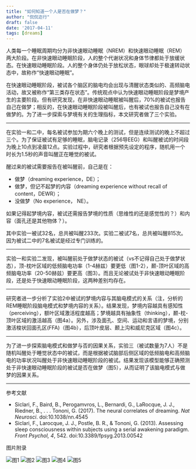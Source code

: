 ```yaml
---
title: "如何知道一个人是否在做梦？"
author: "侃侃迩行"
draft: false
date: '2017-04-11'
tags: [dreams]
---
```


人类每一个睡眠周期均分为非快速眼动睡眠（NREM）和快速眼动睡眠（REM）两大阶段。在非快速眼动睡眠阶段，人的整个代谢状况和身体节律都处于放缓状态。在快速眼动睡眠阶段。人的整个身体仍处于放松状态，眼球却处于极速转动状态中，故称作“快速眼动睡眠”。

在快速眼动睡眠阶段，被试各个脑区的脑电均会出现与清醒状态类似的、高频脑电活动，故又被称作“第三类存在状态”。传统观点中认为快速眼动睡眠阶段是梦境产生的主要阶段。但有研究发现，在非快速眼动睡眠被叫醒后，70%的被试也报告自己在做梦；相反的，在快速眼动睡眠阶段被叫醒后，也有被试也报告自己没有在做梦的。为了进一步探索与梦境有关的生理指标，本文研究者做了三个实验。

---

在实验一和二中，每名被试参加为期六个晚上的测试，但是连续测试的晚上不超过三个。为了保证被试有足够的睡眠，脑电记录（256导EEG）和叫醒被试的时间段为晚上10点到凌晨12点。实验过程中，研究者根据预先设定的程序，随机用一个时长为1.5秒的声音叫醒正在睡觉的被试。

醒过来的被试需要报告在被叫醒前，自己是在：

- 做梦（dreaming experience，DE）；
- 做梦，但记不起梦的内容（dreaming experience without recall of content，DEWR）；
- 没做梦（No experience， NE）。

如果记得起梦境内容，被试还需报告梦境的性质（思维性的还是感觉性的？）和内容（面孔还是其他物体？）。

其中实验一被试32名，总共被叫醒233次。实验二被试7名，总共被叫醒815次。因为被试二中的7名被试是经过专门训练的。

---

实验一和实验二发现，被叫醒前处于做梦状态的被试（vs不记得自己处于做梦状态），顶-枕叶区域的低频脑电功率（1-4赫兹）要更低（图1-2），颞-顶叶区域的高频脑电功率（20-50赫兹）要更高（图3）。而且无论被试处于非快速眼动睡眠阶段，还是处于快速眼动睡眠阶段，这两种差别均存在。

---
研究者进一步分析了实验2中被试的梦境内容与其脑电模式的关系（注，分析的REM睡眠阶段脑电模式和梦境内容的关系）。结果发现，梦境内容越具有感知性（perceiving），额叶区域激活程度越高；梦境越具有抽象性（thinking），颞-枕-顶叶区域的激活越高（图4a）。另外，涉及面孔、空间、运动和言语的梦境，分别激活梭状回面孔区(FFA)（图4b），后顶叶皮层、颞上沟和威尼克区域（图4c）。

---

为了进一步探索脑电模式和做梦与否的因果关系，实验三（被试数量为7人）不是随机叫醒处于睡觉状态中的被试，而是根据被试脑部后侧区域的低频脑电和高频脑电的功率状况叫醒处于非快速眼动睡眠阶段的被试。结果发现该模型能够正确预测处于非快速眼动睡眠阶段的被试是否在做梦（图5），从而证明了该脑电模式与做梦的因果关系。

---

参考文献

- Siclari, F., Baird, B., Perogamvros, L., Bernardi, G., LaRocque, J. J., Riedner, B., . . . Tononi, G. (2017). The neural correlates of dreaming. *Nat Neurosci*. doi:10.1038/nn.4545
- Siclari, F., Larocque, J. J., Postle, B. R., & Tononi, G. (2013). Assessing sleep consciousness within subjects using a serial awakening paradigm. *Front Psychol, 4*, 542. doi:10.3389/fpsyg.2013.00542

图片附录

![图1](https://webimages.netlify.com/nn.4545-F1.jpg)
![图2](https://webimages.netlify.com/nn.4545-F2.jpg)
![图3](https://webimages.netlify.com/nn.4545-F3.jpg)
![图4](https://webimages.netlify.com/nn.4545-F4.jpg)
![图5](https://webimages.netlify.com/nn.4545-F5.jpg)

